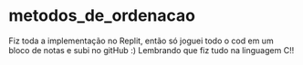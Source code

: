 # metodos_de_ordenacao
Fiz toda a implementação no Replit, então só joguei todo o cod em um bloco de notas e subi no gitHub :)
Lembrando que fiz tudo na linguagem C!!
